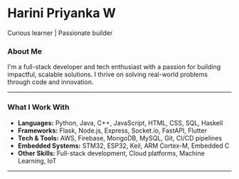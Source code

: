 # Harini Priyanka W

Curious learner | Passionate builder 

### About Me

I'm a full-stack developer and tech enthusiast with a passion for building impactful, scalable solutions. I thrive on solving real-world problems through code and innovation.



---
### What I Work With

* **Languages:** Python, Java, C++, JavaScript, HTML, CSS, SQL, Haskell  
* **Frameworks:** Flask, Node.js, Express, Socket.io, FastAPI, Flutter  
* **Tech & Tools:** AWS, Firebase, MongoDB, MySQL, Git, CI/CD pipelines  
* **Embedded Systems:** STM32, ESP32, Keil, ARM Cortex-M, Embedded C  
* **Other Skills:** Full-stack development, Cloud platforms, Machine Learning, IoT


---





